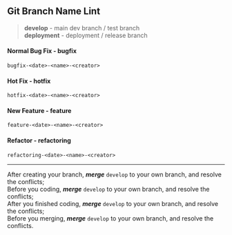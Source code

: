 ## Git Branch Name Lint

> **develop** -  main dev branch / test branch  
> **deployment** - deployment / release branch

#### Normal Bug Fix - **bugfix**

```
bugfix-<date>-<name>-<creator>
```

#### Hot Fix - **hotfix**

```
hotfix-<date>-<name>-<creator>
```

#### New Feature - **feature**

```
feature-<date>-<name>-<creator>
```

#### Refactor - **refactoring**

```
refactoring-<date>-<name>-<creator>
```

---

After creating your branch, ***merge*** `develop` to your own branch, and resolve the conflicts;  
Before you coding, ***merge*** `develop` to your own branch, and resolve the conflicts;  
After you finished coding, ***merge*** `develop` to your own branch, and resolve the conflicts;  
Before you merging, ***merge*** `develop` to your own branch, and resolve the conflicts.
